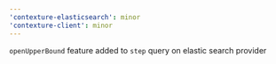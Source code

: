 ```yaml
---
'contexture-elasticsearch': minor
'contexture-client': minor
---
```


`openUpperBound` feature added to `step` query on elastic search provider

